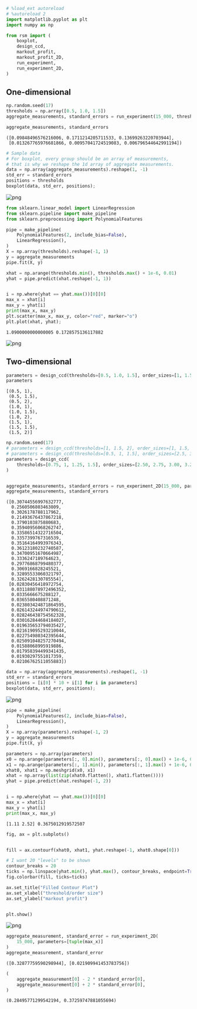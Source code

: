 ```python
# %load_ext autoreload
# %autoreload 2
import matplotlib.pyplot as plt
import numpy as np

from rsm import (
    boxplot,
    design_ccd,
    markout_profit,
    markout_profit_2D,
    run_experiment,
    run_experiment_2D,
)
```

## One-dimensional


```python
np.random.seed(17)
thresholds = np.array([0.5, 1.0, 1.5])
aggregate_measurements, standard_errors = run_experiment(15_000, thresholds)

aggregate_measurements, standard_errors
```




    ([0.09848496576216006, 0.1711214205711533, 0.13699263220703944],
     [0.013267765976681866, 0.00957041724519083, 0.006796544642991194])




```python
# Sample data
# For boxplot, every group should be an array of measurements,
# that is why we reshape the 1d array of aggregate measurements.
data = np.array(aggregate_measurements).reshape(1, -1)
std_err = standard_errors
positions = thresholds
boxplot(data, std_err, positions);
```


    
![png](04_rsm_mine_files/04_rsm_mine_3_0.png)
    



```python
from sklearn.linear_model import LinearRegression
from sklearn.pipeline import make_pipeline
from sklearn.preprocessing import PolynomialFeatures

pipe = make_pipeline(
    PolynomialFeatures(2, include_bias=False),
    LinearRegression(),
)
X = np.array(thresholds).reshape(-1, 1)
y = aggregate_measurements
pipe.fit(X, y)

xhat = np.arange(thresholds.min(), thresholds.max() + 1e-6, 0.01)
yhat = pipe.predict(xhat.reshape(-1, 1))


i = np.where(yhat == yhat.max())[0][0]
max_x = xhat[i]
max_y = yhat[i]
print(max_x, max_y)
plt.scatter(max_x, max_y, color="red", marker="o")
plt.plot(xhat, yhat);
```

    1.0900000000000005 0.1728575136117882



    
![png](04_rsm_mine_files/04_rsm_mine_4_1.png)
    


## Two-dimensional


```python
parameters = design_ccd(thresholds=[0.5, 1.0, 1.5], order_sizes=[1, 1.5, 2])
parameters
```




    [(0.5, 1),
     (0.5, 1.5),
     (0.5, 2),
     (1.0, 1),
     (1.0, 1.5),
     (1.0, 2),
     (1.5, 1),
     (1.5, 1.5),
     (1.5, 2)]




```python
np.random.seed(17)
# parameters = design_ccd(thresholds=[1, 1.5, 2], order_sizes=[1, 1.5, 2])
# parameters = design_ccd(thresholds=[0.5, 1, 1.5], order_sizes=[2.5, 3.0, 3.5])
parameters = design_ccd(
    thresholds=[0.75, 1, 1.25, 1.5], order_sizes=[2.50, 2.75, 3.00, 3.25]
)


aggregate_measurements, standard_errors = run_experiment_2D(15_000, parameters)
aggregate_measurements, standard_errors
```




    ([0.30744556997632777,
      0.2560506803463809,
      0.3026178788117962,
      0.21493676437867218,
      0.3790103875880683,
      0.35940956068262747,
      0.33586514322716504,
      0.3357399767316539,
      0.35164164993976343,
      0.36123180232740587,
      0.34700951670664987,
      0.3336247189764623,
      0.29776868799480377,
      0.3069166828245521,
      0.32895533060321797,
      0.3262428130785554],
     [0.02830456418972754,
      0.031188078972496352,
      0.0335666675288127,
      0.0365580408871248,
      0.023803424871864595,
      0.026143244974790612,
      0.028246438754562328,
      0.030162844684184027,
      0.019635653794035427,
      0.021619095293210044,
      0.022754980342395644,
      0.025091048257270494,
      0.01588068995919886,
      0.017958394499341435,
      0.01930297551017359,
      0.02106762511055883])




```python
data = np.array(aggregate_measurements).reshape(1, -1)
std_err = standard_errors
positions = [i[0] * 10 + i[1] for i in parameters]
boxplot(data, std_err, positions);
```


    
![png](04_rsm_mine_files/04_rsm_mine_8_0.png)
    



```python
pipe = make_pipeline(
    PolynomialFeatures(2, include_bias=False),
    LinearRegression(),
)
X = np.array(parameters).reshape(-1, 2)
y = aggregate_measurements
pipe.fit(X, y)

parameters = np.array(parameters)
x0 = np.arange(parameters[:, 0].min(), parameters[:, 0].max() + 1e-6, 0.01)
x1 = np.arange(parameters[:, 1].min(), parameters[:, 1].max() + 1e-6, 0.01)
xhat0, xhat1 = np.meshgrid(x0, x1)
xhat = np.array(list(zip(xhat0.flatten(), xhat1.flatten())))
yhat = pipe.predict(xhat.reshape(-1, 2))


i = np.where(yhat == yhat.max())[0][0]
max_x = xhat[i]
max_y = yhat[i]
print(max_x, max_y)
```

    [1.11 2.52] 0.3675012919572507



```python
fig, ax = plt.subplots()


fill = ax.contourf(xhat0, xhat1, yhat.reshape(-1, xhat0.shape[0]))

# I want 20 "levels" to be shown
contour_breaks = 20
ticks = np.linspace(yhat.min(), yhat.max(), contour_breaks, endpoint=True)
fig.colorbar(fill, ticks=ticks)

ax.set_title("Filled Contour Plot")
ax.set_xlabel("threshold/order size")
ax.set_ylabel("markout profit")


plt.show()
```


    
![png](04_rsm_mine_files/04_rsm_mine_10_0.png)
    



```python
aggregate_measurement, standard_error = run_experiment_2D(
    15_000, parameters=[tuple(max_x)]
)
aggregate_measurement, standard_error
```




    ([0.32877759590298944], [0.021909941453783756])




```python
(
    aggregate_measurement[0] - 2 * standard_error[0],
    aggregate_measurement[0] + 2 * standard_error[0],
)
```




    (0.28495771299542194, 0.37259747881055694)


